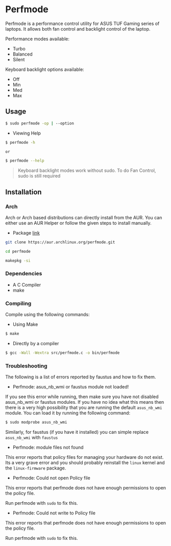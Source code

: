 # Perfmode

Perfmode is a performance control utility for ASUS TUF Gaming series of laptops. It allows both fan control and backlight control of the laptop.

Performance modes available:

- Turbo
- Balanced
- Silent

Keyboard backlight options available:

- Off
- Min
- Med
- Max

## Usage

```bash
$ sudo perfmode -op | --option
```

- Viewing Help
```bash
$ perfmode -h

or

$ perfmode --help
```
> Keyboard backlight modes work without sudo. To do Fan Control, sudo is still required
## Installation

### Arch

Arch or Arch based distributions can directly install from the AUR. You can either use an AUR Helper or 
follow the given steps to install manually.

- Package [link](https://aur.archlinux.org/packages/perfmode)

```bash
git clone https://aur.archlinux.org/perfmode.git

cd perfmode

makepkg -si
```


### Dependencies

- A C Compiler
- make

### Compiling

Compile using the following commands:

- Using Make

```bash
$ make
```

- Directly by a compiler

```bash
$ gcc -Wall -Wextra src/perfmode.c -o bin/perfmode
```

### Troubleshooting

The following is a list of errors reported by faustus and how to fix them.



- Perfmode: asus_nb_wmi or faustus module not loaded!

If you see this error while running, then make sure you have not disabled asus_nb_wmi or faustus modules. If you have no idea what this means then there is a very high possibility that you are running the default `asus_nb_wmi` module. You can load it by running the following command:

```bash
$ sudo modprobe asus_nb_wmi
```

Similarly, for faustus (if you have it installed) you can simple replace `asus_nb_wmi` with `faustus`



- Perfmode: module files not found

This error reports that policy files for managing your hardware do not exist. Its a very grave error and you should probably reinstall the `linux` kernel and the `linux-firmware` package.



- Perfmode: Could not open Policy file

This error reports that perfmode does not have enough permissions to open the policy file.

Run perfmode with `sudo` to fix this.



- Perfmode: Could not write to Policy file

This error reports that perfmode does not have enough permissions to open the policy file.

Run perfmode with `sudo` to fix this.